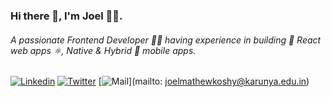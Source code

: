 ### Hi there 👋, I'm Joel 🧑‍💻.

###### A passionate Frontend Developer 👨‍💻 having experience in building 🔨 React web apps ⚛️, Native & Hybrid 📱 mobile apps.

[![Linkedin](https://img.shields.io/badge/LinkedIn-blue.svg?style=for-the-badge&logo=linkedin)](https://www.linkedin.com/in/joel-mathew-koshy/)
[![Twitter](https://img.shields.io/badge/Twitter-skyblue.svg?style=for-the-badge&logo=twitter)](https://twitter.com/JoelMat99)
[![Mail](https://img.shields.io/badge/Gmail-black.svg?style=for-the-badge&logo=gmail)](mailto: joelmathewkoshy@karunya.edu.in)

